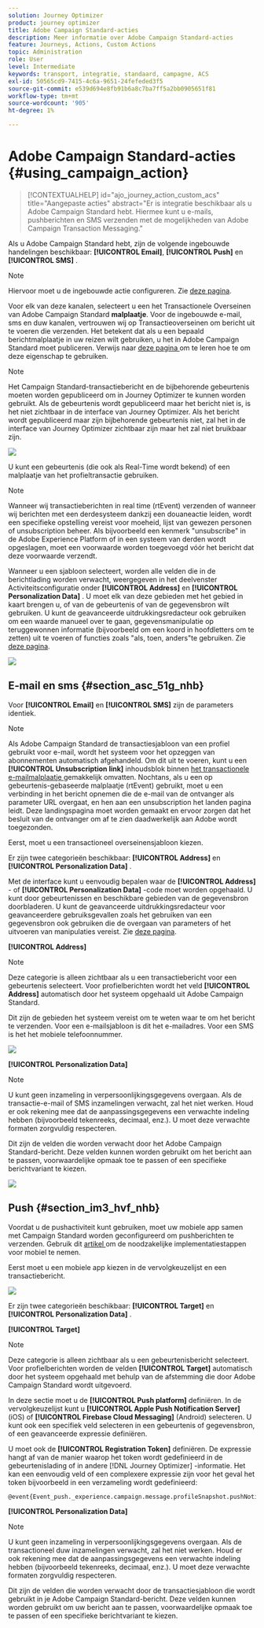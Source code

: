 ```yaml
---
solution: Journey Optimizer
product: journey optimizer
title: Adobe Campaign Standard-acties
description: Meer informatie over Adobe Campaign Standard-acties
feature: Journeys, Actions, Custom Actions
topic: Administration
role: User
level: Intermediate
keywords: transport, integratie, standaard, campagne, ACS
exl-id: 50565cd9-7415-4c6a-9651-24fefeded3f5
source-git-commit: e539d694e8fb91b6a8c7ba7ff5a2bb0905651f81
workflow-type: tm+mt
source-wordcount: '905'
ht-degree: 1%

---
```


# Adobe Campaign Standard-acties {#using_campaign_action}

>[!CONTEXTUALHELP]
>id="ajo_journey_action_custom_acs"
>title="Aangepaste acties"
>abstract="Er is integratie beschikbaar als u Adobe Campaign Standard hebt. Hiermee kunt u e-mails, pushberichten en SMS verzenden met de mogelijkheden van Adobe Campaign Transaction Messaging."

Als u Adobe Campaign Standard hebt, zijn de volgende ingebouwde handelingen beschikbaar: **[!UICONTROL Email]**, **[!UICONTROL Push]** en **[!UICONTROL SMS]** .

>[!NOTE]
>
>Hiervoor moet u de ingebouwde actie configureren. Zie [deze pagina](../action/acs-action.md).

Voor elk van deze kanalen, selecteert u een het Transactionele Overseinen van Adobe Campaign Standard **malplaatje**. Voor de ingebouwde e-mail, sms en duw kanalen, vertrouwen wij op Transactieoverseinen om bericht uit te voeren die verzenden. Het betekent dat als u een bepaald berichtmalplaatje in uw reizen wilt gebruiken, u het in Adobe Campaign Standard moet publiceren. Verwijs naar [ deze pagina ](https://experienceleague.adobe.com/docs/campaign-standard/using/communication-channels/transactional-messaging/getting-started-with-transactional-msg.html?lang=nl) om te leren hoe te om deze eigenschap te gebruiken.

>[!NOTE]
>
>Het Campaign Standard-transactiebericht en de bijbehorende gebeurtenis moeten worden gepubliceerd om in Journey Optimizer te kunnen worden gebruikt. Als de gebeurtenis wordt gepubliceerd maar het bericht niet is, is het niet zichtbaar in de interface van Journey Optimizer. Als het bericht wordt gepubliceerd maar zijn bijbehorende gebeurtenis niet, zal het in de interface van Journey Optimizer zichtbaar zijn maar het zal niet bruikbaar zijn.

![](assets/journey59.png)

U kunt een gebeurtenis (die ook als Real-Time wordt bekend) of een malplaatje van het profieltransactie gebruiken.

>[!NOTE]
>
>Wanneer wij transactieberichten in real time (rtEvent) verzenden of wanneer wij berichten met een derdesysteem dankzij een douaneactie leiden, wordt een specifieke opstelling vereist voor moeheid, lijst van gewezen personen of unsubscription beheer. Als bijvoorbeeld een kenmerk &quot;unsubscribe&quot; in de Adobe Experience Platform of in een systeem van derden wordt opgeslagen, moet een voorwaarde worden toegevoegd vóór het bericht dat deze voorwaarde verzendt.

Wanneer u een sjabloon selecteert, worden alle velden die in de berichtlading worden verwacht, weergegeven in het deelvenster Activiteitsconfiguratie onder **[!UICONTROL Address]** en **[!UICONTROL Personalization Data]** . U moet elk van deze gebieden met het gebied in kaart brengen u, of van de gebeurtenis of van de gegevensbron wilt gebruiken. U kunt de geavanceerde uitdrukkingsredacteur ook gebruiken om een waarde manueel over te gaan, gegevensmanipulatie op teruggewonnen informatie (bijvoorbeeld om een koord in hoofdletters om te zetten) uit te voeren of functies zoals &quot;als, toen, anders&quot;te gebruiken. Zie [deze pagina](expression/expressionadvanced.md).

![](assets/journey60.png)

## E-mail en sms {#section_asc_51g_nhb}

Voor **[!UICONTROL Email]** en **[!UICONTROL SMS]** zijn de parameters identiek.

>[!NOTE]
>
>Als Adobe Campaign Standard de transactiesjabloon van een profiel gebruikt voor e-mail, wordt het systeem voor het opzeggen van abonnementen automatisch afgehandeld. Om dit uit te voeren, kunt u een **[!UICONTROL Unsubscription link]** inhoudsblok binnen [ het transactionele e-mailmalplaatje ](https://experienceleague.adobe.com/docs/campaign-standard/using/communication-channels/transactional-messaging/getting-started-with-transactional-msg.html?lang=nl) gemakkelijk omvatten. Nochtans, als u een op gebeurtenis-gebaseerde malplaatje (rtEvent) gebruikt, moet u een verbinding in het bericht opnemen die de e-mail van de ontvanger als parameter URL overgaat, en hen aan een unsubscription het landen pagina leidt. Deze landingspagina moet worden gemaakt en ervoor zorgen dat het besluit van de ontvanger om af te zien daadwerkelijk aan Adobe wordt toegezonden.

Eerst, moet u een transactioneel overseinensjabloon kiezen.

Er zijn twee categorieën beschikbaar: **[!UICONTROL Address]** en **[!UICONTROL Personalization Data]** .

Met de interface kunt u eenvoudig bepalen waar de **[!UICONTROL Address]** - of **[!UICONTROL Personalization Data]** -code moet worden opgehaald. U kunt door gebeurtenissen en beschikbare gebieden van de gegevensbron doorbladeren. U kunt de geavanceerde uitdrukkingsredacteur voor geavanceerdere gebruiksgevallen zoals het gebruiken van een gegevensbron ook gebruiken die de overgaan van parameters of het uitvoeren van manipulaties vereist. Zie [deze pagina](expression/expressionadvanced.md).

**[!UICONTROL Address]**

>[!NOTE]
>
>Deze categorie is alleen zichtbaar als u een transactiebericht voor een gebeurtenis selecteert. Voor profielberichten wordt het veld **[!UICONTROL Address]** automatisch door het systeem opgehaald uit Adobe Campaign Standard.

Dit zijn de gebieden het systeem vereist om te weten waar te om het bericht te verzenden. Voor een e-mailsjabloon is dit het e-mailadres. Voor een SMS is het het mobiele telefoonnummer.

![](assets/journey61.png)

**[!UICONTROL Personalization Data]**

>[!NOTE]
>
>U kunt geen inzameling in verpersoonlijkingsgegevens overgaan. Als de transactie-e-mail of SMS inzamelingen verwacht, zal het niet werken. Houd er ook rekening mee dat de aanpassingsgegevens een verwachte indeling hebben (bijvoorbeeld tekenreeks, decimaal, enz.). U moet deze verwachte formaten zorgvuldig respecteren.

Dit zijn de velden die worden verwacht door het Adobe Campaign Standard-bericht. Deze velden kunnen worden gebruikt om het bericht aan te passen, voorwaardelijke opmaak toe te passen of een specifieke berichtvariant te kiezen.

![](assets/journey62.png)

## Push {#section_im3_hvf_nhb}

Voordat u de pushactiviteit kunt gebruiken, moet uw mobiele app samen met Campaign Standard worden geconfigureerd om pushberichten te verzenden. Gebruik dit [ artikel ](https://helpx.adobe.com/nl/campaign/kb/integrate-mobile-sdk.html) om de noodzakelijke implementatiestappen voor mobiel te nemen.

Eerst moet u een mobiele app kiezen in de vervolgkeuzelijst en een transactiebericht.

![](assets/journey62bis.png)

Er zijn twee categorieën beschikbaar: **[!UICONTROL Target]** en **[!UICONTROL Personalization Data]** .

**[!UICONTROL Target]**

>[!NOTE]
>
>Deze categorie is alleen zichtbaar als u een gebeurtenisbericht selecteert. Voor profielberichten worden de velden **[!UICONTROL Target]** automatisch door het systeem opgehaald met behulp van de afstemming die door Adobe Campaign Standard wordt uitgevoerd.

In deze sectie moet u de **[!UICONTROL Push platform]** definiëren. In de vervolgkeuzelijst kunt u **[!UICONTROL Apple Push Notification Server]** (iOS) of **[!UICONTROL Firebase Cloud Messaging]** (Android) selecteren. U kunt ook een specifiek veld selecteren in een gebeurtenis of gegevensbron, of een geavanceerde expressie definiëren.

U moet ook de **[!UICONTROL Registration Token]** definiëren. De expressie hangt af van de manier waarop het token wordt gedefinieerd in de gebeurtenislading of in andere [!DNL Journey Optimizer] -informatie. Het kan een eenvoudig veld of een complexere expressie zijn voor het geval het token bijvoorbeeld in een verzameling wordt gedefinieerd:

```
@event{Event_push._experience.campaign.message.profileSnapshot.pushNotificationTokens.first().token}
```

**[!UICONTROL Personalization Data]**

>[!NOTE]
>
>U kunt geen inzameling in verpersoonlijkingsgegevens overgaan. Als de transactioneel duw inzamelingen verwacht, zal het niet werken. Houd er ook rekening mee dat de aanpassingsgegevens een verwachte indeling hebben (bijvoorbeeld tekenreeks, decimaal, enz.). U moet deze verwachte formaten zorgvuldig respecteren.

Dit zijn de velden die worden verwacht door de transactiesjabloon die wordt gebruikt in je Adobe Campaign Standard-bericht. Deze velden kunnen worden gebruikt om uw bericht aan te passen, voorwaardelijke opmaak toe te passen of een specifieke berichtvariant te kiezen.
